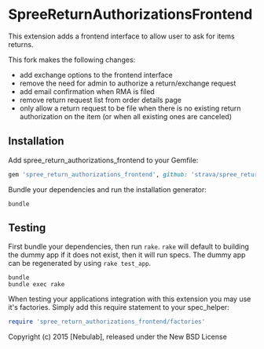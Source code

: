 SpreeReturnAuthorizationsFrontend
=================================

This extension adds a frontend interface to allow user to ask for items returns.

This fork makes the following changes:
- add exchange options to the frontend interface
- remove the need for admin to authorize a return/exchange request
- add email confirmation when RMA is filed
- remove return request list from order details page
- only allow a return request to be file when there is no existing return authorization on the item (or when all existing ones are canceled)

Installation
------------

Add spree_return_authorizations_frontend to your Gemfile:

```ruby
gem 'spree_return_authorizations_frontend', github: 'strava/spree_return_authorizations_frontend', branch: '2-4-stable'
```

Bundle your dependencies and run the installation generator:

```shell
bundle
```

Testing
-------

First bundle your dependencies, then run `rake`. `rake` will default to building the dummy app if it does not exist, then it will run specs. The dummy app can be regenerated by using `rake test_app`.

```shell
bundle
bundle exec rake
```

When testing your applications integration with this extension you may use it's factories.
Simply add this require statement to your spec_helper:

```ruby
require 'spree_return_authorizations_frontend/factories'
```

Copyright (c) 2015 [Nebulab], released under the New BSD License
